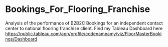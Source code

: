 # Bookings_For_Flooring_Franchise
Analysis of the performance of B2B2C Bookings for an independent contact center to national flooring franchise client.
Find my Tableau Dashboard here https://public.tableau.com/app/profile/codenameamy/viz/FloorMasterBookings/Dashboard
